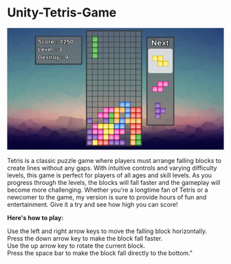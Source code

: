 # Unity-Tetris-Game
![Image](https://github.com/Parrot222/Unity-Tetris-Game/blob/main/tetris-game.png)  

Tetris is a classic puzzle game where players must arrange falling blocks to create lines without any gaps. With intuitive controls and varying difficulty levels, this game is perfect for players of all ages and skill levels. As you progress through the levels, the blocks will fall faster and the gameplay will become more challenging. Whether you're a longtime fan of Tetris or a newcomer to the game, my version is sure to provide hours of fun and entertainment. Give it a try and see how high you can score!  
  
  
**Here's how to play:**  
  
  Use the left and right arrow keys to move the falling block horizontally.  
  Press the down arrow key to make the block fall faster.  
  Use the up arrow key to rotate the current block.  
  Press the space bar to make the block fall directly to the bottom."  
